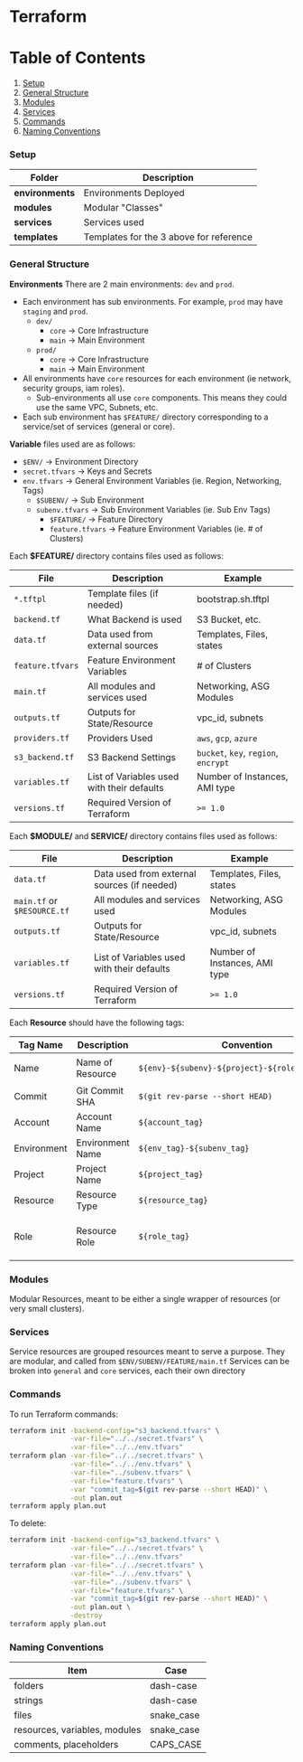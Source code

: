 # Terraform

# Table of Contents
1. [Setup](#Setup)
2. [General Structure](#General-Structure)
3. [Modules](#Modules)
4. [Services](#Services)
5. [Commands](#Commands)
6. [Naming Conventions](#Naming-Conventions)

### Setup

Folder | Description
---- | ----
**environments** | Environments Deployed
**modules** | Modular "Classes"
**services** | Services used
**templates** | Templates for the 3 above for reference

### General Structure

**Environments**
There are 2 main environments: `dev` and `prod`.

- Each environment has sub environments.  For example, `prod` may have `staging` and `prod`.
  - `dev/`
    - `core` -> Core Infrastructure
    - `main` -> Main Environment
  - `prod/`
    - `core` -> Core Infrastructure
    - `main` -> Main Environment
- All environments have `core` resources for each environment (ie network, security groups, iam roles).
  - Sub-environments all use `core` components.  This means they could use the same VPC, Subnets, etc.
- Each sub environment has `$FEATURE/` directory corresponding to a service/set of services (general or core).

**Variable** files used are as follows:
- `$ENV/` -> Environment Directory
- `secret.tfvars` -> Keys and Secrets
- `env.tfvars` -> General Environment Variables (ie. Region, Networking, Tags)
  - `$SUBENV/` -> Sub Environment
  - `subenv.tfvars` -> Sub Environment Variables (ie. Sub Env Tags)
    - `$FEATURE/` -> Feature Directory
    - `feature.tfvars` -> Feature Environment Variables (ie. # of Clusters)
 
Each **$FEATURE/** directory contains files used as follows:

File             | Description                                | Example
-----------------|--------------------------------------------| ----
`*.tftpl`        | Template files (if needed)                 | bootstrap.sh.tftpl
`backend.tf`     | What Backend is used                       | S3 Bucket, etc.
`data.tf`        | Data used from external sources            | Templates, Files, states
`feature.tfvars` | Feature Environment Variables              | # of Clusters  
`main.tf`        | All modules and services used              | Networking, ASG Modules
`outputs.tf`     | Outputs for State/Resource                 | vpc_id, subnets
`providers.tf`   | Providers Used                             | `aws`, `gcp`, `azure`
`s3_backend.tf`  | S3 Backend Settings                        | `bucket`, `key`, `region`, `encrypt`
`variables.tf`   | List of Variables used with their defaults | Number of Instances, AMI type
`versions.tf`    | Required Version of Terraform              | `>= 1.0`

Each **$MODULE/** and **SERVICE/** directory contains files used as follows:

File                        | Description                                 | Example
----------------------------|---------------------------------------------| ----
`data.tf`                   | Data used from external sources (if needed) | Templates, Files, states
`main.tf` or `$RESOURCE.tf` | All modules and services used               | Networking, ASG Modules
`outputs.tf`                | Outputs for State/Resource                  | vpc_id, subnets
`variables.tf`              | List of Variables used with their defaults  | Number of Instances, AMI type
`versions.tf`               | Required Version of Terraform               | `>= 1.0`

Each **Resource** should have the following tags:

Tag Name     | Description      | Convention                                      | Example
-------------|------------------|-------------------------------------------------| ----
Name         | Name of Resource | `${env}-${subenv}-${project}-${role}-${resource}` | `dev-core-webscraper-infra-vpc`
Commit       | Git Commit SHA   | `$(git rev-parse --short HEAD)` | `7ef9d38`
Account      | Account Name     | `${account_tag}`                                  | `johnny_aws`
Environment  | Environment Name | `${env_tag}-${subenv_tag}`                        | `dev-core`
Project      | Project Name     | `${project_tag}`                                  | `webscraper`
Resource     | Resource Type    | `${resource_tag}`                                 | `ec2`, `alb`, `sg`, `asg`, `vpc`
Role         | Resource Role    | `${role_tag}`                                     | `bastion`, `webserver`, `api`, `mysql`, `infra`

### Modules
Modular Resources, meant to be either a single wrapper of resources (or very small clusters).

### Services
Service resources are grouped resources meant to serve a purpose.
They are modular, and called from `$ENV/SUBENV/FEATURE/main.tf`
Services can be broken into `general` and `core` services, each their own directory

### Commands
To run Terraform commands:

```bash
terraform init -backend-config="s3_backend.tfvars" \
               -var-file="../../secret.tfvars" \
               -var-file="../../env.tfvars"
terraform plan -var-file="../../secret.tfvars" \
               -var-file="../../env.tfvars" \
               -var-file="../subenv.tfvars" \
               -var-file="feature.tfvars" \
               -var "commit_tag=$(git rev-parse --short HEAD)" \
               -out plan.out
terraform apply plan.out
```

To delete:
```bash
terraform init -backend-config="s3_backend.tfvars" \
               -var-file="../../secret.tfvars" \
               -var-file="../../env.tfvars"
terraform plan -var-file="../../secret.tfvars" \
               -var-file="../../env.tfvars" \
               -var-file="../subenv.tfvars" \
               -var-file="feature.tfvars" \
               -var "commit_tag=$(git rev-parse --short HEAD)" \
               -out plan.out \
               -destroy
terraform apply plan.out
```

### Naming Conventions

Item                          | Case
------------------------------|-----
folders                       | dash-case
strings                       | dash-case
files                         | snake_case
resources, variables, modules | snake_case
comments, placeholders        | CAPS_CASE
